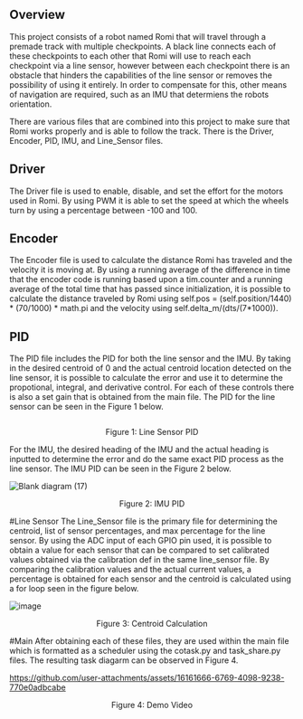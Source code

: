 ## Overview
This project consists of a robot named Romi that will travel through a premade track with multiple checkpoints. A black line connects each of these checkpoints to each other that Romi will use to reach each 
checkpoint via a line sensor, however between each checkpoint there is an obstacle that hinders the capabilities of the line sensor or removes the possibility of using it entirely. In order to compensate for this,
other means of navigation are required, such as an IMU that determiens the robots orientation.

There are various files that are combined into this project to make sure that Romi works properly and is able to follow the track. There is the Driver, Encoder, PID, IMU, and Line_Sensor files.
## Driver
The Driver file is used to enable, disable, and set the effort for the motors used in Romi. By using PWM it is able to set the speed at which the wheels turn by using a percentage between -100 and 100. 

## Encoder
The Encoder file is used to calculate the distance Romi has traveled and the velocity it is moving at. By using a running average of the difference in time that the encoder code is running based upon a tim.counter and a running average of the total time that has passed since initialization, it is possible to calculate the distance traveled by Romi using self.pos = (self.position/1440) * (70/1000) * math.pi and the velocity using self.delta_m/(dts/(7*1000)).

## PID
The PID file includes the PID for both the line sensor and the IMU. By taking in the desired centroid of 0 and the actual centroid location detected on the line sensor, it is possible to calculate the error and use it to determine the propotional, integral, and derivative control. For each of these controls there is also a set gain that is obtained from the main file. The PID for the line sensor can be seen in the Figure 1 below. 

<kbd>
  <img ![image](https://github.com/user-attachments/assets/bdedcb7b-b9c4-4b11-9011-caade55e2f6c) />
</kbd>

<p align="center">
Figure 1: Line Sensor PID
</p>

For the IMU, the desired heading of the IMU and the actual heading is inputted to determine the error and do the same exact PID process as the line sensor. The IMU PID can be seen in the Figure 2 below. 

![Blank diagram (17)](https://github.com/user-attachments/assets/a015c602-f380-4213-91cc-fef94f264e4b)
<p align="center">
Figure 2: IMU PID
</p>

#Line Sensor
The Line_Sensor file is the primary file for determining the centroid, list of sensor percentages, and max percentage for the line sensor. By using the ADC input of each GPIO pin used, it is possible to obtain a value for each sensor that can be compared to set calibrated values obtained via the calibration def in the same line_sensor file. By comparing the calibration values and the actual current values, a percentage is obtained for each sensor and the centroid is calculated using a for loop seen in the figure below.

![image](https://github.com/user-attachments/assets/eecde3d9-1ff8-48dc-941e-841fc3e541c5)
<p align="center">
Figure 3: Centroid Calculation
</p>

#Main
After obtaining each of these files, they are used within the main file which is formatted as a scheduler using the cotask.py and task_share.py files. The resulting task diagarm can be observed in 
Figure 4. 





https://github.com/user-attachments/assets/16161666-6769-4098-9238-770e0adbcabe

<p align="center">
Figure 4: Demo Video
</p>





